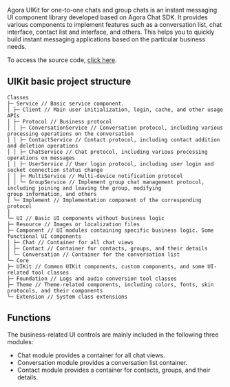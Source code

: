 Agora UIKit for one-to-one chats and group chats is an instant messaging UI component library developed based on 
Agora Chat SDK. It provides various components to implement features such as a conversation list, chat interface, 
contact list and interface, and others. This helps you to quickly build instant messaging applications based 
on the particular business needs.

To access the source code, [click here](https://github.com/easemob/chatuikit-ios).

## UIKit basic project structure

```
Classes
├─ Service // Basic service component.
│ ├─ Client // Main user initialization, login, cache, and other usage APIs
│ ├─ Protocol // Business protocol
│ │ ├─ ConversationService // Conversation protocol, including various processing operations on the conversation
│ │ ├─ ContactService // Contact protocol, including contact addition and deletion operations
│ │ ├─ ChatService // Chat protocol, including various processing operations on messages
│ │ ├─ UserService // User login protocol, including user login and socket connection status change
│ │ ├─ MultiService // Multi-device notification protocol
│ │ └─ GroupService // Implement group chat management protocol, including joining and leaving the group, modifying 
group information, and others
│ └─ Implement // Implementation component of the corresponding protocol
│
└─ UI // Basic UI components without business logic
├─ Resource // Images or localization files
├─ Component // UI modules containing specific business logic. Some functional UI components
│ ├─ Chat // Container for all chat views
│ ├─ Contact // Container for contacts, groups, and their details
│ └─ Conversation // Container for the conversation list
└─ Core
├─ UIKit // Common UIKit components, custom components, and some UI-related tool classes
├─ Foundation // Logs and audio conversion tool classes
├─ Theme // Theme-related components, including colors, fonts, skin protocols, and their components
└─ Extension // System class extensions
```

## Functions

The business-related UI controls are mainly included in the following three modules:

- Chat module provides a container for all chat views.
- Conversation module provides a conversation list container.
- Contact module provides a container for contacts, groups, and their details.